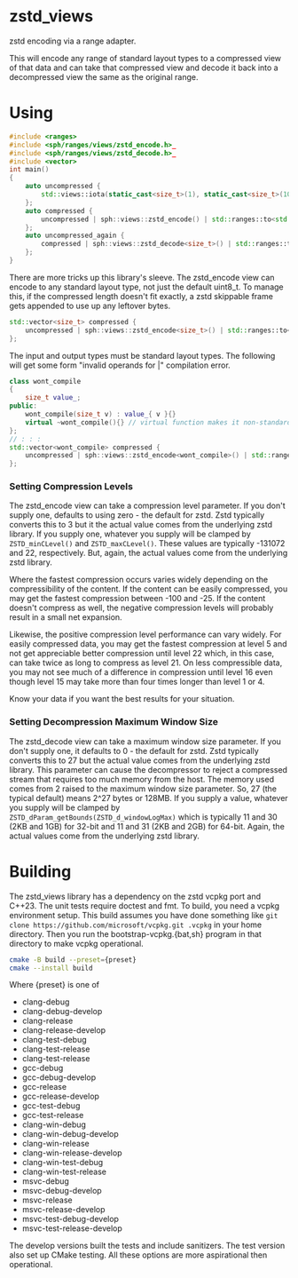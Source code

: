 # zstd_views

zstd encoding via a range adapter.

This will encode any range of standard layout types to a compressed view of 
that data and can take that compressed view and decode it back into a 
decompressed view the same as the original range.

# Using

```c++
#include <ranges>
#include <sph/ranges/views/zstd_encode.h>_
#include <sph/ranges/views/zstd_decode.h>_
#include <vector>
int main()
{
    auto uncompressed { 
        std::views::iota(static_cast<size_t>(1), static_cast<size_t>(1001)) | std::ranges::to<std::vector>()
    };
    auto compressed { 
        uncompressed | sph::views::zstd_encode() | std::ranges::to<std::vector>()
    };
    auto uncompressed_again { 
        compressed | sph::views::zstd_decode<size_t>() | std::ranges::to<std::vector>()
    };
}
```

There are more tricks up this library's sleeve. The zstd_encode view can encode
to any standard layout type, not just the default uint8_t. To manage this, if
the compressed length doesn't fit exactly, a zstd skippable frame gets appended
to use up any leftover bytes.

```c++
std::vector<size_t> compressed { 
    uncompressed | sph::views::zstd_encode<size_t>() | std::ranges::to<std::vector>()
};
```

The input and output types must be standard layout types. The following will get some 
form "invalid operands for |" compilation error.

```c++
class wont_compile
{
    size_t value_;
public:
    wont_compile(size_t v) : value_{ v }{}
    virtual ~wont_compile(){} // virtual function makes it non-standard layout
};
// : : :
std::vector<wont_compile> compressed { 
    uncompressed | sph::views::zstd_encode<wont_compile>() | std::ranges::to<std::vector>()
};
```


### Setting Compression Levels

The zstd_encode view can take a compression level parameter. If you don't 
supply one, defaults to using zero - the default for zstd. Zstd typically
converts this to 3 but it the actual value comes from the underlying zstd 
library. If you supply one, whatever you supply will be clamped by 
`ZSTD_minCLevel()` and  `ZSTD_maxCLevel()`. These values are typically 
-131072 and 22, respectively. But, again, the actual values come from the
underlying zstd library. 

Where the fastest compression occurs varies widely depending on the
compressibility of the content. If the content can be easily compressed,
you may get the fastest compression between -100 and -25. If the content
doesn't compress as well, the negative compression levels will probably
result in a small net expansion.

Likewise, the positive compression level performance can vary widely.
For easily compressed data, you may get the fastest compression at
level 5 and not get appreciable better compression until level 22
which, in this case, can take twice as long to compress as level 21.
On less compressible data, you may not see much of a difference in
compression until level 16 even though level 15 may take more than
four times longer than level 1 or 4.

Know your data if you want the best results for your situation.

### Setting Decompression Maximum Window Size

The zstd_decode view can take a maximum window size parameter. If you don't
supply one, it defaults to 0 - the default for zstd. Zstd typically
converts this to 27 but the actual value comes from the underlying zstd
library. This parameter can cause the decompressor to reject a compressed 
stream that requires too much memory from the host. The memory used comes from
2 raised to the maximum window size parameter. So, 27 (the typical default) 
means 2^27 bytes or 128MB. If you supply a value, whatever you supply will be
clamped by `ZSTD_dParam_getBounds(ZSTD_d_windowLogMax)` which is typically 11
and 30 (2KB and 1GB) for 32-bit and 11 and 31 (2KB and 2GB) for 64-bit. Again,
the actual values come from the underlying zstd library.

# Building

The zstd_views library has a dependency on the zstd vcpkg port and C++23. The
unit tests require doctest and fmt. To build, you need a vcpkg environment
setup. This build assumes you have done something like
`git clone https://github.com/microsoft/vcpkg.git .vcpkg` in your home 
directory. Then you run the bootstrap-vcpkg.{bat,sh} program in that 
directory to make vcpkg operational.

```sh
cmake -B build --preset={preset}
cmake --install build 
```

Where {preset} is one of

 * clang-debug
 * clang-debug-develop
 * clang-release
 * clang-release-develop
 * clang-test-debug
 * clang-test-release
 * clang-test-release
 * gcc-debug
 * gcc-debug-develop
 * gcc-release
 * gcc-release-develop
 * gcc-test-debug
 * gcc-test-release
 * clang-win-debug
 * clang-win-debug-develop
 * clang-win-release
 * clang-win-release-develop
 * clang-win-test-debug
 * clang-win-test-release
 * msvc-debug
 * msvc-debug-develop
 * msvc-release
 * msvc-release-develop
 * msvc-test-debug-develop
 * msvc-test-release-develop

The develop versions built the tests and include sanitizers. The test version also set up CMake testing. All these options are more aspirational then operational.
